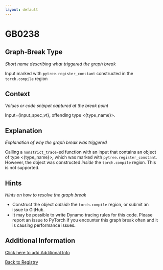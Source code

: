 ```yaml
---
layout: default
---
```

# GB0238

## Graph-Break Type
*Short name describing what triggered the graph break*

Input marked with `pytree.register_constant` constructed in the `torch.compile` region

## Context
*Values or code snippet captured at the break point*

Input={input_spec_vt}, offending type <{type_name}>.

## Explanation
*Explanation of why the graph break was triggered*

Calling a `nonstrict_trace`-ed function with an input that contains an object of type <{type_name}>, which was marked with `pytree.register_constant`. However, the object was constructed _inside_ the `torch.compile` region. This is not supported.

## Hints
*Hints on how to resolve the graph break*

- Construct the object _outside_ the `torch.compile` region, or submit an issue to GitHub.
- It may be possible to write Dynamo tracing rules for this code. Please report an issue to PyTorch if you encounter this graph break often and it is causing performance issues.


## Additional Information

<!-- ADDITIONAL INFORMATION START - Add custom information below this line -->

<!-- ADDITIONAL INFORMATION END -->


[Click here to add Additional Info](https://github.com/pytorch-labs/compile-graph-break-site/edit/main/docs/gb/gb0238.md)

[Back to Registry](../index.html)
